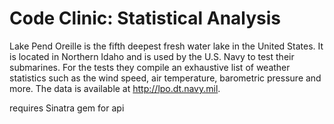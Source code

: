 # Code Clinic: Statistical Analysis
Lake Pend Oreille is the fifth deepest fresh water lake in the United States. It is located in Northern Idaho and is used by the U.S. Navy to test their submarines. For the tests they compile an exhaustive list of weather statistics such as the wind speed, air temperature, barometric pressure and more. The data is available at http://lpo.dt.navy.mil.

requires Sinatra gem for api